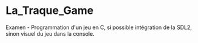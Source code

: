 # La_Traque_Game
Examen - Programmation d'un jeu en C, si possible intégration de la SDL2, sinon visuel du jeu dans la console.
